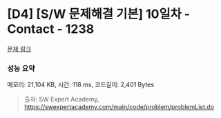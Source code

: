 # [D4] [S/W 문제해결 기본] 10일차 - Contact - 1238 

[문제 링크](https://swexpertacademy.com/main/code/problem/problemDetail.do?contestProbId=AV15B1cKAKwCFAYD) 

### 성능 요약

메모리: 21,104 KB, 시간: 118 ms, 코드길이: 2,401 Bytes



> 출처: SW Expert Academy, https://swexpertacademy.com/main/code/problem/problemList.do